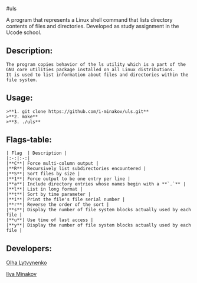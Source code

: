 #uls

A program that represents a Linux shell command that lists directory contents of files and directories.
Developed as study assignment in the Ucode school.

## Description:
```
The program copies behavior of the ls utility which is a part of the GNU core utilities package installed on all Linux distributions.
It is used to list information about files and directories within the file system. 
```

## Usage:
```
>**1. git clone https://github.com/i-minakov/uls.git**
>**2. make**
>**3. ./uls**
```

## Flags-table:
```
| Flag  | Description |
|:-:|:-:|
|**C**| Force multi-column output |
|**R**| Recursively list subdirectories encountered |
|**S**| Sort files by size |
|**1**| Force output to be one entry per line |
|**a**| Include directory entries whose names begin with a **`.`** |
|**l**| List in long format |
|**t**| Sort by time parameter |
|**i**| Print the file's file serial number |
|**r**| Reverse the order of the sort |
|**s**| Display the number of file system blocks actually used by each file |
|**u**| Use time of last access |
|**у**| Display the number of file system blocks actually used by each file |
```

## Developers:
[Olha Lytvynenko](https://github.com/hlgltvnnk)

[Ilya Minakov](https://github.com/i-minakov)
